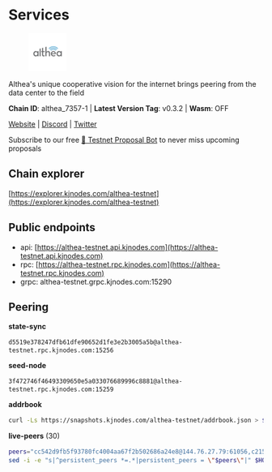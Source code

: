 # Services

<figure><img src="https://raw.githubusercontent.com/kj89/cosmos-images/main/logos/althea.png" alt=""><figcaption></figcaption></figure>

Althea's unique cooperative vision for the internet  brings peering from the data center to the field

**Chain ID**: althea_7357-1 | **Latest Version Tag**: v0.3.2 | **Wasm**: OFF

[Website](https://www.althea.net) | [Discord](https://discord.gg/ZTKWfpDs) | [Twitter](https://twitter.com/altheanetwork)



Subscribe to our free [🤖 Testnet Proposal Bot](https://t.me/kjnodes_testnet_proposal_bot) to never miss upcoming proposals


## Chain explorer
[https://explorer.kjnodes.com/althea-testnet](https://explorer.kjnodes.com/althea-testnet)

## Public endpoints

* api: [https://althea-testnet.api.kjnodes.com](https://althea-testnet.api.kjnodes.com)
* rpc: [https://althea-testnet.rpc.kjnodes.com](https://althea-testnet.rpc.kjnodes.com)
* grpc: althea-testnet.grpc.kjnodes.com:15290

## Peering

**state-sync**

```text
d5519e378247dfb61dfe90652d1fe3e2b3005a5b@althea-testnet.rpc.kjnodes.com:15256
```

**seed-node**

```text
3f472746f46493309650e5a033076689996c8881@althea-testnet.rpc.kjnodes.com:15259
```

**addrbook**
```bash
curl -Ls https://snapshots.kjnodes.com/althea-testnet/addrbook.json > $HOME/.althea/config/addrbook.json
```

**live-peers** (30)
```bash
peers="cc542d9fb5f93780fc4004aa67f2b502686a24e8@144.76.27.79:61056,c215cf295b05c1338fdf5070a7b2abde873f5a88@95.217.40.230:26656,fd54b3d5e49c047dae61ca3a8e430f500eab783c@65.109.92.148:26656,a3ac64c5c84817f3694a866298399e6ad71ff26c@65.21.53.39:26656,17edf24237b1c2b5b196d344761f964407d05862@65.108.233.109:12456,019988ce47565ad683b7675216e8fbcb171b841c@107.155.125.170:26656,70caf9545f6fd67f2561964b0a69bf36ba6f81d4@5.161.205.63:26656,15e7baf69c0db5c25e26cd1f13eb0d52a7a708b5@142.202.241.235:26656,1d9a103d1e24c590bdfb577537eddd19a322f886@65.109.92.240:17886,0aac1fc75b4a613f6bb7d15c6250350d478227a6@66.45.231.30:11144,04917b5810df2a380c1b18d83f577f1aba550818@222.106.187.14:53300,0d4220d2bbda711183a8db6f45c26b1541fa0d6a@65.109.116.204:21856,dc67cbe058b802aa34f64715b44474c462b4317b@65.108.237.224:36656,cd71580f8ab4af6beeaf867702a86ca6f9331f71@65.19.136.133:23296,76932bbeb29836c6405329c21358d051ef6e33a3@65.109.65.163:21856,0037b2dc30933fa5c027a83be39f0061253ff83b@5.189.157.140:26656,c1ad743c152d67dea9df71e3de2024cddd57c0cb@31.220.84.183:26656,d5519e378247dfb61dfe90652d1fe3e2b3005a5b@65.109.68.190:52656,ccc09b0fb3c5f6b2dc826a6896bf43b099921bdb@207.180.253.242:26656,7eb055628aee375914d7d265ef4bc01ea692fe95@65.109.82.106:31656,4f5eb5164329a61fc898ac75849ae873c8e539c9@66.172.36.135:14656,6c3d7683bf40a521b7c22391fd6c989b46a2e0e2@78.46.106.75:27656,c1c28d02ef687f2d80b8e4540d9297835e75b6f0@139.59.67.156:26656,bcec1c0df99526be43efa248491b87e8a2374ebe@94.130.26.9:26956,ba247bdf826a9636a8276d6a00d8004755f6bb18@162.19.238.210:26656,ff3fe47b494b0bf3dedf2d47dc9acf0e2ba3b7ae@65.108.43.113:52656,937dcf8c45b7c64e5188a7036427f2ce86383035@95.165.89.222:24126,bc55fa695313549672c4a480143dc400eaada16b@138.201.136.49:29656,975393744d620d9dcb8dfd21c0282a6285766523@176.57.184.215:26656,90d692d481c1c4739ba8a7045b5552fa8d410901@88.99.164.158:17886"
sed -i -e "s|^persistent_peers *=.*|persistent_peers = \"$peers\"|" $HOME/.althea/config/config.toml
```
